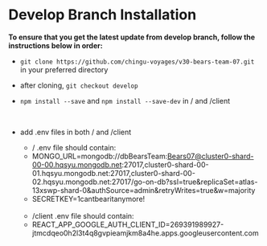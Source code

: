 # Develop Branch Installation

**To ensure that you get the latest update from develop branch, follow the instructions below in order:**

- `git clone https://github.com/chingu-voyages/v30-bears-team-07.git` in your preferred directory
- after cloning, `git checkout develop`
- `npm install --save` and `npm install --save-dev` in / and /client

  <br>

- add .env files in both / and /client

  - / .env file should contain:
  - MONGO_URL=mongodb://dbBearsTeam:Bears07@cluster0-shard-00-00.hqsyu.mongodb.net:27017,cluster0-shard-00-01.hqsyu.mongodb.net:27017,cluster0-shard-00-02.hqsyu.mongodb.net:27017/go-on-db?ssl=true&replicaSet=atlas-13xswp-shard-0&authSource=admin&retryWrites=true&w=majority
  - SECRETKEY=1cantbearitanymore!

  <br>

  - /client .env file should contain:
  - REACT_APP_GOOGLE_AUTH_CLIENT_ID=269391989927-jtmcdqeo0h2l3t4q8gvpieamjkm8a4he.apps.googleusercontent.com
